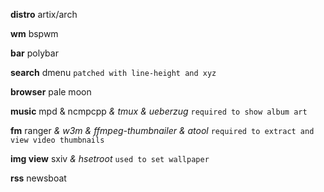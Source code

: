 **distro** artix/arch

**wm** bspwm

**bar** polybar

**search** dmenu `patched with line-height and xyz`

**browser** pale moon

**music** mpd & ncmpcpp *& tmux & ueberzug* `required to show album art`

**fm** ranger *& w3m & ffmpeg-thumbnailer & atool* `required to extract and view video thumbnails`

**img view** sxiv *& hsetroot* `used to set wallpaper`

**rss** newsboat
